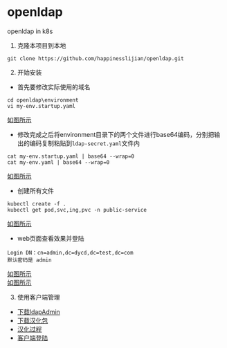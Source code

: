 # openldap
openldap in k8s 
1. 克隆本项目到本地
```
git clone https://github.com/happinesslijian/openldap.git
```
2. 开始安装
- 首先要修改实际使用的域名
```
cd openldap\environment
vi my-env.startup.yaml
```
[如图所示](https://i.loli.net/2019/09/13/4BVKlE6FyGnkpXg.png)
- 修改完成之后将environment目录下的两个文件进行base64编码，分别把输出的编码复制粘贴到`ldap-secret.yaml`文件内
```
cat my-env.startup.yaml | base64 --wrap=0 
cat my-env.yaml | base64 --wrap=0
```
[如图所示](https://i.loli.net/2019/09/13/ghZ1T5kuaGp267l.png)
- 创建所有文件
```
kubectl create -f .
kubectl get pod,svc,ing,pvc -n public-service
```
[如图所示](https://i.loli.net/2019/09/13/1S68p9LcQGdEqNh.png)
- web页面查看效果并登陆
```
Login DN：cn=admin,dc=dycd,dc=test,dc=com
默认密码是 admin
```
[如图所示](https://i.loli.net/2019/09/13/5P6wF7VqDGgHct2.png) \
[如图所示](https://i.loli.net/2019/09/13/hncGua4DOSCeyJN.png)

3. 使用客户端管理
- [下载ldapAdmin](https://sourceforge.net/projects/ldapadmin/files/ldapadmin/1.6.1/LdapAdminExe-1.6.1.zip/download)
- [下载汉化包](http://www.ldapadmin.org/download/languages/download.php?id=3)
- [汉化过程](缺一个gif汉化图片)
- [客户端登陆](https://i.loli.net/2019/09/13/Zpblfejohx54E2S.png)